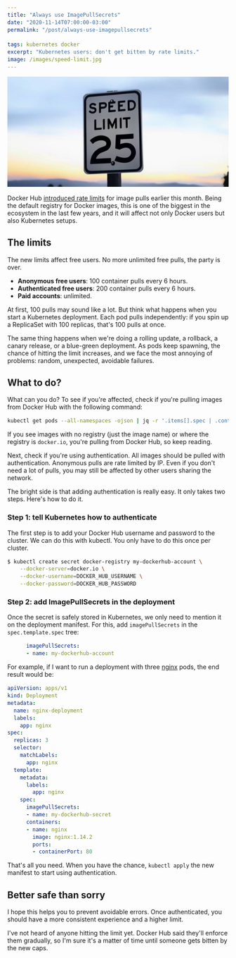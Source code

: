 ```yaml
---
title: "Always use ImagePullSecrets"
date: "2020-11-14T07:00:00-03:00"
permalink: "/post/always-use-imagepullsecrets"

tags: kubernetes docker
excerpt: "Kubernetes users: don't get bitten by rate limits."
image: /images/speed-limit.jpg
---
```


![Speed Limit](/images/speed-limit.jpg)

Docker Hub [introduced rate limits](https://www.docker.com/increase-rate-limits) for image pulls earlier this month. Being the default registry for Docker images, this is one of the biggest in the ecosystem in the last few years, and it will affect not only Docker users but also Kubernetes setups.

## The limits

The new limits affect free users. No more unlimited free pulls, the party is over.

- **Anonymous free users**: 100 container pulls every 6 hours.
- **Authenticated free users**: 200 container pulls every 6 hours.
- **Paid accounts**: unlimited.

At first, 100 pulls may sound like a lot. But think what happens when you start a Kubernetes deployment. Each pod pulls independently: if you spin up a ReplicaSet with 100 replicas, that's 100 pulls at once.

The same thing happens when we're doing a rolling update, a rollback, a canary release, or a blue-green deployment. As pods keep spawning, the chance of hitting the limit increases, and we face the most annoying of problems: random, unexpected, avoidable failures.

## What to do?

What can you do? To see if you're affected, check if you're pulling images from Docker Hub with the following command:

```bash
kubectl get pods --all-namespaces -ojson | jq -r '.items[].spec | .containers[] // [] += .initContainers[] // [] | .image' | sort -u
```

If you see images with no registry (just the image name) or where the registry is `docker.io`, you're pulling from Docker Hub, so keep reading.

Next, check if you're using authentication. All images should be pulled with authentication. Anonymous pulls are rate limited by IP. Even if you don't need a lot of pulls, you may still be affected by other users sharing the network.

The bright side is that adding authentication is really easy. It only takes two steps. Here's how to do it.

### Step 1: tell Kubernetes how to authenticate

The first step is to add your Docker Hub username and password to the cluster. We can do this with kubectl. You only have to do this once per cluster.

```bash
$ kubectl create secret docker-registry my-dockerhub-account \
    --docker-server=docker.io \
    --docker-username=DOCKER_HUB_USERNAME \
    --docker-password=DOCKER_HUB_PASSWORD
```

### Step 2: add ImagePullSecrets in the deployment

Once the secret is safely stored in Kubernetes, we only need to mention it on the deployment manifest. For this, add `imagePullSecrets` in the `spec.template.spec` tree:

```yaml
      imagePullSecrets:
      - name: my-dockerhub-account
```

For example, if I want to run a deployment with three [nginx](https://www.nginx.com/) pods, the end result would be:

```yaml
apiVersion: apps/v1
kind: Deployment
metadata:
  name: nginx-deployment
  labels:
    app: nginx
spec:
  replicas: 3
  selector:
    matchLabels:
      app: nginx
  template:
    metadata:
      labels:
        app: nginx
    spec:
      imagePullSecrets:
      - name: my-dockerhub-secret
      containers:
      - name: nginx
        image: nginx:1.14.2
        ports:
        - containerPort: 80
```

That's all you need. When you have the chance, `kubectl apply` the new manifest to start using authentication.

## Better safe than sorry

I hope this helps you to prevent avoidable errors. Once authenticated, you should have a more consistent experience and a higher limit. 

I've not heard of anyone hitting the limit yet. Docker Hub said they'll enforce them gradually, so I'm sure it's a matter of time until someone gets bitten by the new caps.